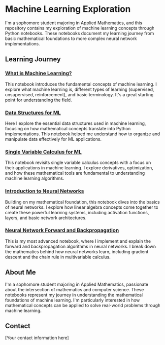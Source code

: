 # Machine Learning Exploration

I'm a sophomore student majoring in Applied Mathematics, and this repository contains my exploration of machine learning concepts through Python notebooks. These notebooks document my learning journey from basic mathematical foundations to more complex neural network implementations.

## Learning Journey

### [What is Machine Learning?](notes/what-is-ml.ipynb)
This notebook introduces the fundamental concepts of machine learning. I explore what machine learning is, different types of learning (supervised, unsupervised, reinforcement), and basic terminology. It's a great starting point for understanding the field.

### [Data Structures for ML](notes/data-structs.ipynb)
Here I explore the essential data structures used in machine learning, focusing on how mathematical concepts translate into Python implementations. This notebook helped me understand how to organize and manipulate data effectively for ML applications.

### [Single Variable Calculus for ML](notes/derivative-single-var.ipynb)
This notebook revisits single variable calculus concepts with a focus on their applications in machine learning. I explore derivatives, optimization, and how these mathematical tools are fundamental to understanding machine learning algorithms.

### [Introduction to Neural Networks](notes/nn-intro.ipynb)
Building on my mathematical foundation, this notebook dives into the basics of neural networks. I explore how linear algebra concepts come together to create these powerful learning systems, including activation functions, layers, and basic network architectures.

### [Neural Network Forward and Backpropagation](notes/nn-forward-backprop.ipynb)
This is my most advanced notebook, where I implement and explain the forward and backpropagation algorithms in neural networks. I break down the mathematics behind how neural networks learn, including gradient descent and the chain rule in multivariable calculus.

## About Me
I'm a sophomore student majoring in Applied Mathematics, passionate about the intersection of mathematics and computer science. These notebooks represent my journey in understanding the mathematical foundations of machine learning. I'm particularly interested in how mathematical concepts can be applied to solve real-world problems through machine learning.

## Contact
[Your contact information here]
